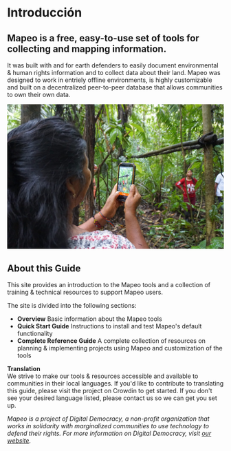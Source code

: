 # Introducción

## Mapeo is a free, easy-to-use set of tools for collecting and mapping information.

It was built with and for earth defenders to easily document environmental & human rights information and to collect data about their land. Mapeo was designed to work in entriely offline environments, is highly customizable and built on a decentralized peer-to-peer database that allows communities to own their own data.

![Mapeo used to document illegal activities in Northern Ecuador, supported by Alianza Ceibo and Amazon Frontlines](.gitbook/assets/ac-siona2-1024x683.jpg)

## About this Guide

This site provides an introduction to the Mapeo tools and a collection of training & technical resources to support Mapeo users.

The site is divided into the following sections:

* **Overview** Basic information about the Mapeo tools
* **Quick Start Guide** Instructions to install and test Mapeo's default functionality
* **Complete Reference Guide** A complete collection of resources on planning & implementing projects using Mapeo and customization of the tools

**Translation**  
We strive to make our tools & resources accessible and available to communities in their local languages. If you'd like to contribute to translating this guide, please visit the project on Crowdin to get started. If you don't see your desired language listed, please contact us so we can get you set up.



_Mapeo is a project of Digital Democracy, a non-profit organization that works in solidarity with marginalized communities to use technology to defend their rights. For more information on Digital Democracy, visit_ [_our website_](https://www.digital-democracy.org/)_._

